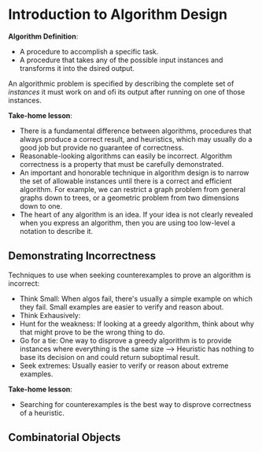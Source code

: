 # Introduction to Algorithm Design

**Algorithm Definition**: 
* A procedure to accomplish a specific task. 
* A procedure that takes any of the possible input instances and transforms it into the dsired output. 

An algorithmic problem is specified by describing the complete set of *instances* it must work on and ofi its output after running on one of those instances.

**Take-home lesson**: 
* There is a fundamental difference between algorithms, procedures that always produce a correct result, and heuristics, which may usually do a good job but provide no guarantee of correctness. 
* Reasonable-looking algorithms can easily be incorrect. Algorithm
correctness is a property that must be carefully demonstrated.
* An important and honorable technique in algorithm design is to narrow the set of allowable instances until there is a correct and efficient algorithm. For example, we can restrict a graph problem from general graphs down to trees, or a geometric problem from two dimensions down to one.
* The heart of any algorithm is an idea. If your idea is
not clearly revealed when you express an algorithm, then you are using too low-level a notation to describe it.

## Demonstrating Incorrectness

Techniques to use when seeking counterexamples to prove an algorithm is incorrect:

* Think Small: When algos fail, there's usually a simple example on which they fail. Small examples are easier to verify and reason about.
* Think Exhausively: 
* Hunt for the weakness: If looking at a greedy algorithm, think about why that might prove to be the wrong thing to do. 
* Go for a tie: One way to disprove a greedy algorithm is to provide instances where everything is the same size --> Heuristic has nothing to base its decision on and could return suboptimal result. 
* Seek extremes: Usually easier to verify or reason about extreme examples. 

**Take-home lesson**: 
* Searching for counterexamples is the best way to disprove correctness of a heuristic. 

## Combinatorial Objects
